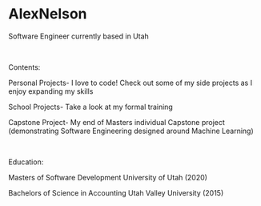 # AlexNelson
Software Engineer currently based in Utah<br />

<br />

Contents:

Personal Projects- I love to code! Check out some of my side projects as I enjoy expanding my skills

School Projects- Take a look at my formal training

Capstone Project- My end of Masters individual Capstone project (demonstrating Software Engineering designed around Machine Learning)<br />

<br />

Education:

Masters of Software Development University of Utah (2020)   

Bachelors of Science in Accounting Utah Valley University (2015)



